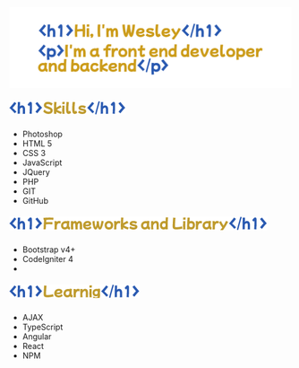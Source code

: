 <img src="head.png">

##### <img src="habilidades.png">
* Photoshop
* HTML 5
* CSS 3
* JavaScript
* JQuery
* PHP
* GIT
* GitHub

##### <img src="framework_library.png">
* Bootstrap v4+
* CodeIgniter 4
* 
##### <img src="learning.png">
* AJAX
* TypeScript
* Angular
* React
* NPM

